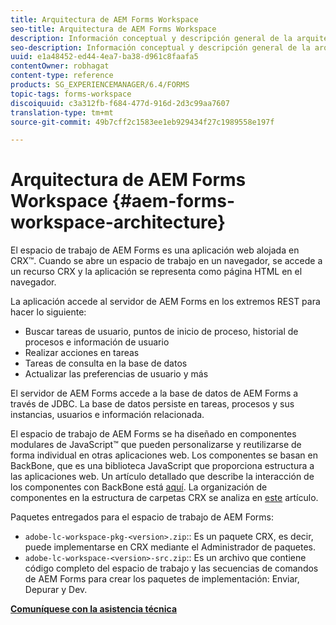 ```yaml
---
title: Arquitectura de AEM Forms Workspace
seo-title: Arquitectura de AEM Forms Workspace
description: Información conceptual y descripción general de la arquitectura del espacio de trabajo de LiveCycle AEM Forms.
seo-description: Información conceptual y descripción general de la arquitectura del espacio de trabajo de LiveCycle AEM Forms.
uuid: e1a48452-ed44-4ea7-ba38-d961c8faafa5
contentOwner: robhagat
content-type: reference
products: SG_EXPERIENCEMANAGER/6.4/FORMS
topic-tags: forms-workspace
discoiquuid: c3a312fb-f684-477d-916d-2d3c99aa7607
translation-type: tm+mt
source-git-commit: 49b7cff2c1583ee1eb929434f27c1989558e197f

---
```



# Arquitectura de AEM Forms Workspace {#aem-forms-workspace-architecture}

El espacio de trabajo de AEM Forms es una aplicación web alojada en CRX™. Cuando se abre un espacio de trabajo en un navegador, se accede a un recurso CRX y la aplicación se representa como página HTML en el navegador.

La aplicación accede al servidor de AEM Forms en los extremos REST para hacer lo siguiente:

* Buscar tareas de usuario, puntos de inicio de proceso, historial de procesos e información de usuario
* Realizar acciones en tareas
* Tareas de consulta en la base de datos
* Actualizar las preferencias de usuario y más

El servidor de AEM Forms accede a la base de datos de AEM Forms a través de JDBC. La base de datos persiste en tareas, procesos y sus instancias, usuarios e información relacionada.

El espacio de trabajo de AEM Forms se ha diseñado en componentes modulares de JavaScript™ que pueden personalizarse y reutilizarse de forma individual en otras aplicaciones web. Los componentes se basan en BackBone, que es una biblioteca JavaScript que proporciona estructura a las aplicaciones web. Un artículo detallado que describe la interacción de los componentes con BackBone está [aquí](/help/forms/using/backbone-interaction.md). La organización de componentes en la estructura de carpetas CRX se analiza en [este](/help/forms/using/folder-structure.md) artículo.

Paquetes entregados para el espacio de trabajo de AEM Forms:

* `adobe-lc-workspace-pkg-<version>.zip`:: Es un paquete CRX, es decir, puede implementarse en CRX mediante el Administrador de paquetes.
* `adobe-lc-workspace-<version>-src.zip`:: Es un archivo que contiene código completo del espacio de trabajo y las secuencias de comandos de AEM Forms para crear los paquetes de implementación: Enviar, Depurar y Dev.

**[Comuníquese con la asistencia técnica](https://www.adobe.com/account/sign-in.supportportal.html)**
